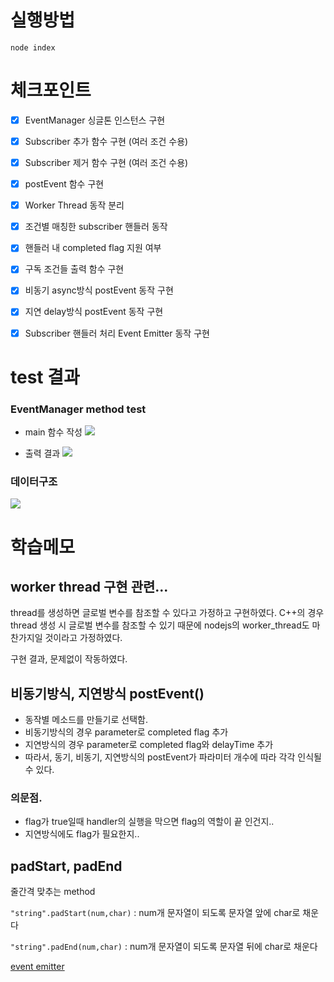 # 실행방법
```
node index
```
# 체크포인트

- [x] EventManager 싱글톤 인스턴스 구현

- [x] Subscriber 추가 함수 구현 (여러 조건 수용)

- [x] Subscriber 제거 함수 구현 (여러 조건 수용)

- [x] postEvent 함수 구현

- [x] Worker Thread 동작 분리

- [x] 조건별 매칭한 subscriber 핸들러 동작

- [x] 핸들러 내 completed flag 지원 여부

- [x] 구독 조건들 출력 함수 구현

- [x] 비동기 async방식 postEvent 동작 구현

- [x] 지연 delay방식 postEvent 동작 구현

- [x] Subscriber 핸들러 처리 Event Emitter 동작 구현

# test 결과

### EventManager method test

* main 함수 작성
![](https://postfiles.pstatic.net/MjAyMjA4MDlfMjk4/MDAxNjU5OTgxMTQ3NTY5.yhZyCZPb_UectgugEeqL7lVyuwA1CkUek4rfnnzKiDog.VxBJqAENomkQG-317Ykg6_ars9iyXHaioDsgV3_Dxgog.PNG.kgu0515/image.png?type=w773)

* 출력 결과
![](https://postfiles.pstatic.net/MjAyMjA4MDlfNyAg/MDAxNjU5OTgwOTk3NDc5.hX2yPQ8j-TP3TgeWCiK9PkglROjPPF8Z_bhkLWcY2gEg.pJ_WLpD_3ipiL0fb37Oh6KJmnq80iLSetaNGRep_a8og.PNG.kgu0515/image.png?type=w773)

### 데이터구조
![](https://postfiles.pstatic.net/MjAyMjA4MDlfMjQx/MDAxNjU5OTgzNDc3NjE1.f8DExz_acUj6K3_ehwoSdC_DnrbAR2ZCSy9b-M-hsmgg.OfjEva7QacDeuOr4EWTa0e7s8iNn43IGH4VlT-SSJkog.PNG.kgu0515/SE-ac648c57-fae0-40dd-ac14-529a32477251.png?type=w773)



# 학습메모



## worker thread 구현 관련...

thread를 생성하면 글로벌 변수를 참조할 수 있다고 가정하고 구현하였다.
C++의 경우 thread 생성 시 글로벌 변수를 참조할 수 있기 때문에 nodejs의 worker_thread도 마찬가지일 것이라고 가정하였다.

구현 결과, 문제없이 작동하였다.

## 비동기방식, 지연방식 postEvent()

* 동작별 메소드를 만들기로 선택함.
* 비동기방식의 경우 parameter로 completed flag 추가
* 지연방식의 경우 parameter로 completed flag와 delayTime 추가
* 따라서, 동기, 비동기, 지연방식의 postEvent가 파라미터 개수에 따라 각각 인식될 수 있다.

### 의문점.

* flag가 true일때 handler의 실행을 막으면 flag의 역할이 끝 인건지..
* 지연방식에도 flag가 필요한지..

## padStart, padEnd

줄간격 맞추는 method


```"string".padStart(num,char)``` : num개 문자열이 되도록 문자열 앞에 char로 채운다

```"string".padEnd(num,char)``` : num개 문자열이 되도록 문자열 뒤에 char로 채운다


[event emitter](https://www.huskyhoochu.com/nodejs-eventemitter/)